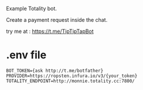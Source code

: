 Example Totality bot.

Create a payment request inside the chat.

try me at : https://t.me/TipTipTapBot

# .env file
```
BOT_TOKEN={ask http://t.me/botfather}
PROVIDER=https://ropsten.infura.io/v3/{your_token}
TOTALITY_ENDPOINT=http://monnie.totality.cc:7800/
```